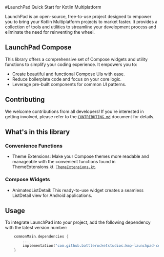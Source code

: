 #LaunchPad Quick Start for Kotlin Multiplatform

LaunchPad is an open-source, free-to-use project designed to empower you to bring your Kotlin Multiplatform projects to market faster. It provides a collection of tools and utilities to streamline your development process and eliminate the need for reinventing the wheel.

## LaunchPad Compose
This library offers a comprehensive set of Compose widgets and utility functions to simplify your coding experience. It empowers you to:

-   Create beautiful and functional Compose UIs with ease.
-   Reduce boilerplate code and focus on your core logic.
-   Leverage pre-built components for common UI patterns.

## Contributing
We welcome contributions from all developers! If you're interested in getting involved, please refer to the  [`CONTRIBUTING.md`](./CONTRIBUTING.md) document for details.

## What's in this library
### Convenience Functions
* Theme Extensions: Make your Compose themes more readable and manageable with the convenient functions found in ThemeExtensions.kt. [`ThemeExtensions.kt`](https://github.com/BottleRocketStudios/Android-LaunchPad-Compose/blob/b1e309bc6cfff82c3f985d055567704772683e1e/launchpad-compose/src/main/java/com/bottlerocketstudios/launchpad/compose/ThemeExtensions.kt).

### Compose Widgets
* AnimatedListDetail: This ready-to-use widget creates a seamless ListDetail view for Android applications.

## Usage
To integrate LaunchPad into your project, add the following dependency with the latest version number:
```kotlin
    commonMain.dependencies {
        ...
        implementation("com.github.bottlerocketstudios:kmp-launchpad-compose:<version>")
    }
```